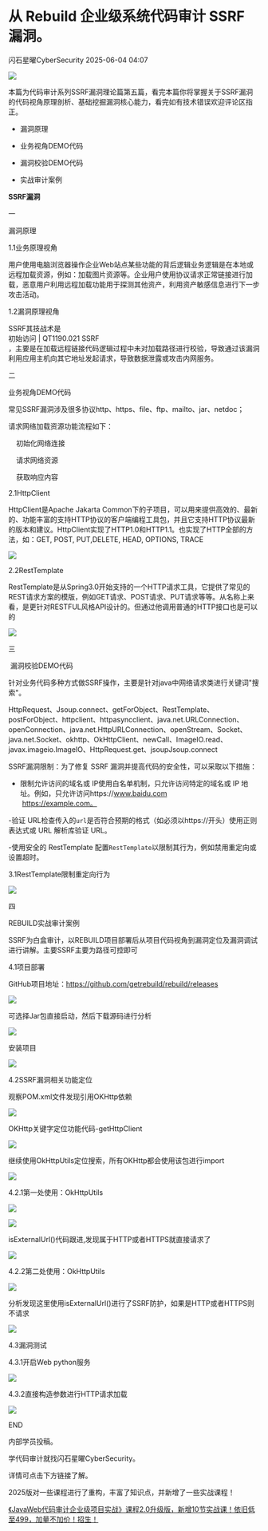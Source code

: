 #  从 Rebuild 企业级系统代码审计 SSRF 漏洞。   
 闪石星曜CyberSecurity   2025-06-04 04:07  
  
![](https://mmbiz.qpic.cn/sz_mmbiz_gif/9TyXeX23U8zn7RtM4HoTMLWbJmSpibMicgwNVTialU2Iq0hN53OR3Xgo7uyfASIicOAsQn2NfEStOyF8miboOpE7WEw/640?wx_fmt=gif&from=appmsg "")  
  
本篇为代码审计系列SSRF漏洞理论篇第五篇，看完本篇你将掌握关于SSRF漏洞的代码视角原理剖析、基础挖掘漏洞核心能力，看完如有技术错误欢迎评论区指正。  
- 漏洞原理  
  
- 业务视角DEMO代码  
  
- 漏洞校验DEMO代码  
  
- 实战审计案例  
  
  
  
**SSRF漏洞**  
  
一  
  
漏洞原理  
  
1.1业务原理视⻆  
  
用户使用电脑浏览器操作企业Web站点某些功能的背后逻辑业务逻辑是在本地或远程加载资源，例如：加载图片资源等。企业用户使用协议请求正常链接进行加载，恶意用户利用远程加载功能用于探测其他资产，利用资产敏感信息进行下一步攻击活动。  
  
  
1.2漏洞原理视⻆  
  
SSRF其技战术是  
初始访问 | QT1190.021 SSRF  
，主要是在加载远程链接代码逻辑过程中未对加载路径进行校验，导致通过该漏洞利用应用主机向其它地址发起请求，导致数据泄露或攻击内网服务。  
  
二  
  
业务视角DEMO代码  
  
常见SSRF漏洞涉及很多协议http、https、file、ftp、mailto、jar、netdoc；  
  
请求网络加载资源功能流程如下：  
  
    初始化网络连接  
  
    请求网络资源  
  
    获取响应内容  
  
  
2.1HttpClient  
  
HttpClient是Apache Jakarta Common下的子项目，可以用来提供高效的、最新的、功能丰富的支持HTTP协议的客户端编程工具包，并且它支持HTTP协议最新的版本和建议。HttpClient实现了HTTP1.0和HTTP1.1。也实现了HTTP全部的方法，如：GET, POST, PUT,DELETE, HEAD, OPTIONS, TRACE  
  
![](https://mmbiz.qpic.cn/sz_mmbiz_png/9TyXeX23U8zn7RtM4HoTMLWbJmSpibMicgfia5XILcT8iaSdNhNXbZD7lUmXOY0DF65HCIhzgNhS14eQH3cECb1ttw/640?wx_fmt=png&from=appmsg "")  
  
  
2.2RestTemplate  
  
RestTemplate是从Spring3.0开始支持的一个HTTP请求工具，它提供了常见的REST请求方案的模版，例如GET请求、POST请求、PUT请求等等。从名称上来看，是更针对RESTFUL风格API设计的。但通过他调用普通的HTTP接口也是可以的  
  
![](https://mmbiz.qpic.cn/sz_mmbiz_png/9TyXeX23U8zn7RtM4HoTMLWbJmSpibMicg4oUWpVGW4iaGdmXoxUxTkRKDHwsMjzKJVgNdnR5ibfCQf0RYhkpOufYg/640?wx_fmt=png&from=appmsg "")  
  
  
三  
  
 漏洞校验DEMO代码  
  
针对业务代码多种方式做SSRF操作，主要是针对java中网络请求类进行关键词"搜索"。  
  
HttpRequest、Jsoup.connect、getForObject、RestTemplate、postForObject、httpclient、httpasyncclient、java.net.URLConnection、openConnection、java.net.HttpURLConnection、openStream、Socket、java.net.Socket、okhttp、OkHttpClient、newCall、ImageIO.read、javax.imageio.ImageIO、HttpRequest.get、jsoupJsoup.connect  
  
SSRF漏洞限制：为了修复 SSRF 漏洞并提高代码的安全性，可以采取以下措施：  
  
- 限制允许访问的域名或 IP使用白名单机制，只允许访问特定的域名或 IP 地址。例如，只允许访问https://www.baidu.com                    https://example.com。  
  
-验证 URL检查传入的`url`是否符合预期的格式（如必须以https://开头）使用正则表达式或 URL 解析库验证 URL。  
  
-使用安全的 RestTemplate 配置`RestTemplate`以限制其行为，例如禁用重定向或设置超时。  
  
3.1RestTemplate限制重定向行为  
  
![](https://mmbiz.qpic.cn/sz_mmbiz_png/9TyXeX23U8zn7RtM4HoTMLWbJmSpibMicgQFhBWwia2xRqoqERlILvULZSCd42yjLOBXSqtmibYuzEsICtoEyZVE6Q/640?wx_fmt=png&from=appmsg "")  
  
四  
  
REBUILD实战审计案例  
  
SSRF为白盒审计，以REBUILD项目部署后从项目代码视角到漏洞定位及漏洞调试进行讲解。主要SSRF主要为路径可控即可  
  
4.1项目部署  
  
GitHub项目地址：https://github.com/getrebuild/rebuild/releases  
  
![](https://mmbiz.qpic.cn/sz_mmbiz_png/9TyXeX23U8zn7RtM4HoTMLWbJmSpibMicgNj18AiaHoMbakRyd8bd0W8wx73icXW481ohOYbKplHyr7LCOCTvSJZcw/640?wx_fmt=png&from=appmsg "")  
  
可选择Jar包直接启动，然后下载源码进行分析  
  
![](https://mmbiz.qpic.cn/sz_mmbiz_png/9TyXeX23U8zn7RtM4HoTMLWbJmSpibMicg5f9zzwsEdI7KQwAKiaTmYBwoSHmgB2tuNWuGicaFdcKTJ1gEyGJzJztw/640?wx_fmt=png&from=appmsg "")  
  
安装项目  
  
![](https://mmbiz.qpic.cn/sz_mmbiz_png/9TyXeX23U8zn7RtM4HoTMLWbJmSpibMicgeXqKc8HZ9AlqpkhYL2cQaP3VpwSZhUKRIRaceLPeRKwkOVCEgFQoFg/640?wx_fmt=png&from=appmsg "")  
  
4.2SSRF漏洞相关功能定位  
  
观察POM.xml文件发现引用OKHttp依赖  
  
![](https://mmbiz.qpic.cn/sz_mmbiz_png/9TyXeX23U8zn7RtM4HoTMLWbJmSpibMicgY5UrXWphnicXREThhZVicrKkIos3rXyIpcbXNk6hOGNUMvu5WlzGJibNw/640?wx_fmt=png&from=appmsg "")  
  
OKHttp关键字定位功能代码-getHttpClient  
  
![](https://mmbiz.qpic.cn/sz_mmbiz_png/9TyXeX23U8zn7RtM4HoTMLWbJmSpibMicgXdnVkMU6Z3nwQIN9E4fMEn6voJxsTteNSNwd5LnmqeUqmg8sD4Yp9Q/640?wx_fmt=png&from=appmsg "")  
  
继续使用OkHttpUtils定位搜索，所有OKHttp都会使用该包进行import  
  
![](https://mmbiz.qpic.cn/sz_mmbiz_png/9TyXeX23U8zn7RtM4HoTMLWbJmSpibMicgrRSYNjibgxhU0AwZDDFhWaQtTdoibWelicReYy0unQNVwibicqHAeMrSicaQ/640?wx_fmt=png&from=appmsg "")  
  
  
4.2.1第一处使用：OkHttpUtils  
  
![](https://mmbiz.qpic.cn/sz_mmbiz_png/9TyXeX23U8zn7RtM4HoTMLWbJmSpibMicgGOp9EgwylluctVSEHGeHo3mURKu78zbuannCOM1Jz5FgHOu9XWFYbQ/640?wx_fmt=png&from=appmsg "")  
  
![](https://mmbiz.qpic.cn/sz_mmbiz_png/9TyXeX23U8zn7RtM4HoTMLWbJmSpibMicgKwAT8ynPg9Nz1wn714Tmp7cwhxXwZKY3OM1BgBRibjNH0k5fRkyicC1g/640?wx_fmt=png&from=appmsg "")  
  
isExternalUrl()代码跟进,发现属于HTTP或者HTTPS就直接请求了  
  
![](https://mmbiz.qpic.cn/sz_mmbiz_png/9TyXeX23U8zn7RtM4HoTMLWbJmSpibMicgfBFAnBOpZUqXe0L0xDtic4anIcUeIRKecfuKsnjnHeJNodDIbdqa0cA/640?wx_fmt=png&from=appmsg "")  
  
  
4.2.2第二处使用：OkHttpUtils  
  
![](https://mmbiz.qpic.cn/sz_mmbiz_png/9TyXeX23U8zn7RtM4HoTMLWbJmSpibMicgiboBgFnFUYBRpYoWnuxcqzwZ4XOticrZ4mibkYJCuFeyBbFHj8rucUg1g/640?wx_fmt=png&from=appmsg "")  
  
分析发现这里使用isExternalUrl()进行了SSRF防护，如果是HTTP或者HTTPS则不请求  
  
![](https://mmbiz.qpic.cn/sz_mmbiz_png/9TyXeX23U8zn7RtM4HoTMLWbJmSpibMicgQ0XvzLQGqwJjTKgofGwAZQL1MlEWInCJmvROKyialYdCH3cMUSgHfvA/640?wx_fmt=png&from=appmsg "")  
  
4.3漏洞测试  
  
4.3.1开启Web python服务  
  
![](https://mmbiz.qpic.cn/sz_mmbiz_png/9TyXeX23U8zn7RtM4HoTMLWbJmSpibMicgprV103E8woVvQDp239sbgxFETeqAVMpJlQQnviaMy3hCqfm0bHiaY4OA/640?wx_fmt=png&from=appmsg "")  
  
4.3.2直接构造参数进行HTTP请求加载  
  
![](https://mmbiz.qpic.cn/sz_mmbiz_png/9TyXeX23U8zn7RtM4HoTMLWbJmSpibMicgYMQlGUDqF6uibQcmwHANUhqxxsgVIx3R4fWibeibwkZ823BQYBBFWA10g/640?wx_fmt=png&from=appmsg "")  
  
END  
  
  
  
  
  
内部学员投稿。  
  
学代码审计就找闪石星曜CyberSecurity。  
  
详情可点击下方链接了解。  
  
2025版对一些课程进行了重构，丰富了知识点，并新增了一些实战课程！  
  
[《JavaWeb代码审计企业级项目实战》课程2.0升级版，新增10节实战课！依旧低至499，加量不加价！招生！](https://mp.weixin.qq.com/s?__biz=Mzg3MDU1MjgwNA==&mid=2247487386&idx=2&sn=fc36f768e8715e1b0c291519e7dad584&scene=21#wechat_redirect)  
  
  
  
